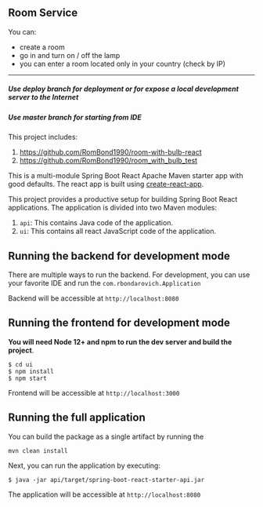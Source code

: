 ## Room Service

You can:
- create a room
- go in and turn on / off the lamp
- you can enter a room located only in your country (check by IP) 
-----
##### Use deploy branch for deployment or for expose a local development server to the Internet 


##### Use master branch for starting from IDE


This project includes:
1. https://github.com/RomBond1990/room-with-bulb-react
2. https://github.com/RomBond1990/room_with_bulb_test


This is a multi-module Spring Boot React Apache Maven starter app with good defaults. The react app is built using [create-react-app](https://github.com/facebookincubator/create-react-app).

This project provides a productive setup for building Spring Boot React applications. The application is divided into two Maven modules:

1. `api`: This contains Java code of the application.
2. `ui`: This contains all react JavaScript code of the application.



## Running the backend for development mode

There are multiple ways to run the backend. For development, you can use your favorite IDE and run the
`com.rbondarovich.Application`

Backend will be accessible at `http://localhost:8080`

## Running the frontend for development mode

**You will need Node 12+ and npm to run the dev server and build the project**.


```
$ cd ui
$ npm install
$ npm start
```
Frontend will be accessible at `http://localhost:3000`

## Running the full application

You can build the package as a single artifact by running the 
```
mvn clean install
```
Next, you can run the application by executing:

```
$ java -jar api/target/spring-boot-react-starter-api.jar
```

The application will be accessible at `http://localhost:8080`